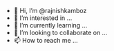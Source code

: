 - 👋 Hi, I’m @rajnishkamboz
- 👀 I’m interested in ...
- 🌱 I’m currently learning ...
- 💞️ I’m looking to collaborate on ...
- 📫 How to reach me ...

<!---
rajnishkamboz/rajnishkamboz is a ✨ special ✨ repository because its `README.md` (this file) appears on your GitHub profile.
You can click the Preview link to take a look at your changes.
--->
